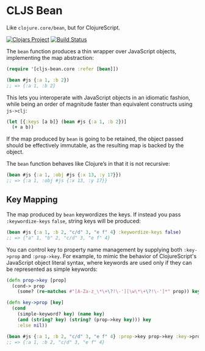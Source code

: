 # CLJS Bean

Like `clojure.core/bean`, but for ClojureScript.

[![Clojars Project](https://img.shields.io/clojars/v/cljs-bean.svg)](https://clojars.org/cljs-bean) [![Build Status](https://travis-ci.org/mfikes/cljs-bean.svg?branch=master)](https://travis-ci.org/mfikes/cljs-bean)

The `bean` function produces a thin wrapper over JavaScript objects, implementing the map abstraction:

```clojure
(require '[cljs-bean.core :refer [bean]])

(bean #js {:a 1, :b 2})
;; => {:a 1, :b 2}
```

This lets you interoperate with JavaScript objects in an idiomatic fashion, while being an order of magnitude faster than equivalent constructs using `js->clj`:

```clojure
(let [{:keys [a b]} (bean #js {:a 1, :b 2})]
  (+ a b))
```

If the map produced by `bean` is going to be retained, the object passed 
should be effectively immutable, as the resulting map is backed by the object.

The `bean` function behaves like Clojure’s in that it is not recursive:

```clojure
(bean #js {:a 1, :obj #js {:x 13, :y 17}})
;; => {:a 1, :obj #js {:x 13, :y 17}}
```

## Key Mapping

The map produced by `bean` keywordizes the keys. If instead you pass `:keywordize-keys` `false`,
string keys will be produced:

```clojure
(bean #js {:a 1, :b 2, "c/d" 3, "e f" 4} :keywordize-keys false)
;; => {"a" 1, "b" 2, "c/d" 3, "e f" 4}
```

You can control key to property name management by supplying both `:key->prop` and `:prop->key`.
For example, to mimic the behavior of ClojureScript's JavaScript object literal syntax, where
keywords are used only if they can be represented as simple keywords:

```clojure
(defn prop->key [prop]
  (cond-> prop
    (some? (re-matches #"[A-Za-z_\*\+\?!\-'][\w\*\+\?!\-']*" prop)) keyword))

(defn key->prop [key]
  (cond
    (simple-keyword? key) (name key)
    (and (string? key) (string? (prop->key key))) key
    :else nil))

(bean #js {:a 1, :b 2, "c/d" 3, "e f" 4} :prop->key prop->key :key->prop :key->prop)
;; => {:a 1, :b 2, "c/d" 3, "e f" 4}
```
